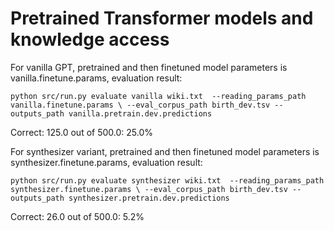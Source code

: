 
# Pretrained Transformer models and knowledge access

For vanilla GPT, pretrained and then finetuned model parameters is vanilla.finetune.params, evaluation result:

`python src/run.py evaluate vanilla wiki.txt  --reading_params_path vanilla.finetune.params \
--eval_corpus_path birth_dev.tsv --outputs_path vanilla.pretrain.dev.predictions`

Correct: 125.0 out of 500.0: 25.0%


For synthesizer variant, pretrained and then finetuned model parameters is synthesizer.finetune.params, evaluation result:

`python src/run.py evaluate synthesizer wiki.txt  --reading_params_path synthesizer.finetune.params \
--eval_corpus_path birth_dev.tsv --outputs_path synthesizer.pretrain.dev.predictions`

Correct: 26.0 out of 500.0: 5.2%

